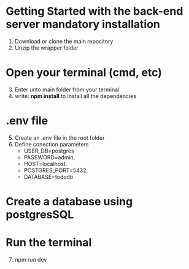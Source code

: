 # Getting Started with the back-end server mandatory installation
1. Download or clone the main repository
2. Unzip the wrapper folder

# Open your terminal (cmd, etc)
3. Enter unto main folder from your terminal
4. write: **npm install** to install all the dependencies

# .env file
5. Create an .env file in the root folder
6. Define conection parameters
    * USER_DB=postgres
    * PASSWORD=admin,
    * HOST=localhost,
    * POSTGRES_PORT=5432,
    * DATABASE=tododb

# Create a database using postgresSQL

# Run the terminal
7. npm run dev